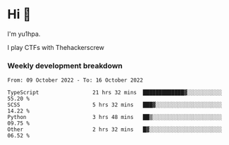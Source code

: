 # Hi 👋

I'm yu1hpa.

I play CTFs with Thehackerscrew

### Weekly development breakdown

<!--START_SECTION:waka-->

```text
From: 09 October 2022 - To: 16 October 2022

TypeScript                 21 hrs 32 mins  █████████████▓░░░░░░░░░░░   55.20 %
SCSS                       5 hrs 32 mins   ███▓░░░░░░░░░░░░░░░░░░░░░   14.22 %
Python                     3 hrs 48 mins   ██▒░░░░░░░░░░░░░░░░░░░░░░   09.75 %
Other                      2 hrs 32 mins   █▓░░░░░░░░░░░░░░░░░░░░░░░   06.52 %
```

<!--END_SECTION:waka-->

